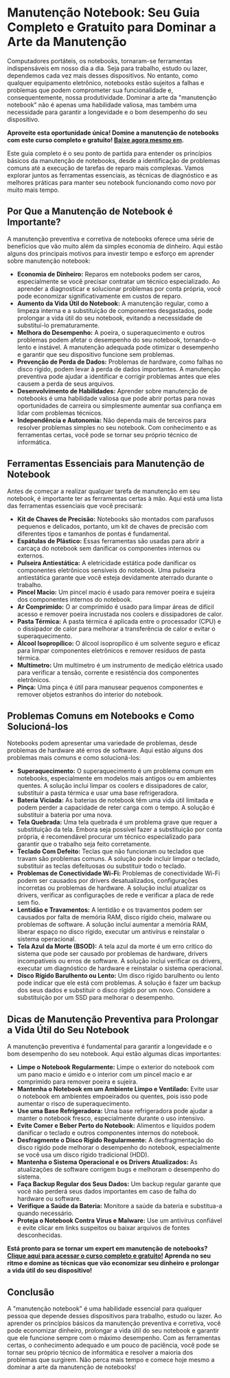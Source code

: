 # Manutenção Notebook: Seu Guia Completo e Gratuito para Dominar a Arte da Manutenção

Computadores portáteis, os notebooks, tornaram-se ferramentas indispensáveis em nosso dia a dia. Seja para trabalho, estudo ou lazer, dependemos cada vez mais desses dispositivos.  No entanto, como qualquer equipamento eletrônico, notebooks estão sujeitos a falhas e problemas que podem comprometer sua funcionalidade e, consequentemente, nossa produtividade. Dominar a arte da "manutenção notebook" não é apenas uma habilidade valiosa, mas também uma necessidade para garantir a longevidade e o bom desempenho do seu dispositivo.

**Aproveite esta oportunidade única!  Domine a manutenção de notebooks com este curso completo e gratuito!  [Baixe agora mesmo em](https://udemywork.com/manutencao-notebook).**

Este guia completo é o seu ponto de partida para entender os princípios básicos da manutenção de notebooks, desde a identificação de problemas comuns até a execução de tarefas de reparo mais complexas.  Vamos explorar juntos as ferramentas essenciais, as técnicas de diagnóstico e as melhores práticas para manter seu notebook funcionando como novo por muito mais tempo.

## Por Que a Manutenção de Notebook é Importante?

A manutenção preventiva e corretiva de notebooks oferece uma série de benefícios que vão muito além da simples economia de dinheiro.  Aqui estão alguns dos principais motivos para investir tempo e esforço em aprender sobre manutenção notebook:

*   **Economia de Dinheiro:**  Reparos em notebooks podem ser caros, especialmente se você precisar contratar um técnico especializado.  Ao aprender a diagnosticar e solucionar problemas por conta própria, você pode economizar significativamente em custos de reparo.
*   **Aumento da Vida Útil do Notebook:** A manutenção regular, como a limpeza interna e a substituição de componentes desgastados, pode prolongar a vida útil do seu notebook, evitando a necessidade de substituí-lo prematuramente.
*   **Melhora do Desempenho:** A poeira, o superaquecimento e outros problemas podem afetar o desempenho do seu notebook, tornando-o lento e instável.  A manutenção adequada pode otimizar o desempenho e garantir que seu dispositivo funcione sem problemas.
*   **Prevenção de Perda de Dados:**  Problemas de hardware, como falhas no disco rígido, podem levar à perda de dados importantes.  A manutenção preventiva pode ajudar a identificar e corrigir problemas antes que eles causem a perda de seus arquivos.
*   **Desenvolvimento de Habilidades:** Aprender sobre manutenção de notebooks é uma habilidade valiosa que pode abrir portas para novas oportunidades de carreira ou simplesmente aumentar sua confiança em lidar com problemas técnicos.
*   **Independência e Autonomia:**  Não dependa mais de terceiros para resolver problemas simples no seu notebook.  Com conhecimento e as ferramentas certas, você pode se tornar seu próprio técnico de informática.

## Ferramentas Essenciais para Manutenção de Notebook

Antes de começar a realizar qualquer tarefa de manutenção em seu notebook, é importante ter as ferramentas certas à mão.  Aqui está uma lista das ferramentas essenciais que você precisará:

*   **Kit de Chaves de Precisão:**  Notebooks são montados com parafusos pequenos e delicados, portanto, um kit de chaves de precisão com diferentes tipos e tamanhos de pontas é fundamental.
*   **Espátulas de Plástico:**  Essas ferramentas são usadas para abrir a carcaça do notebook sem danificar os componentes internos ou externos.
*   **Pulseira Antiestática:**  A eletricidade estática pode danificar os componentes eletrônicos sensíveis do notebook.  Uma pulseira antiestática garante que você esteja devidamente aterrado durante o trabalho.
*   **Pincel Macio:**  Um pincel macio é usado para remover poeira e sujeira dos componentes internos do notebook.
*   **Ar Comprimido:**  O ar comprimido é usado para limpar áreas de difícil acesso e remover poeira incrustada nos coolers e dissipadores de calor.
*   **Pasta Térmica:**  A pasta térmica é aplicada entre o processador (CPU) e o dissipador de calor para melhorar a transferência de calor e evitar o superaquecimento.
*   **Álcool Isopropílico:**  O álcool isopropílico é um solvente seguro e eficaz para limpar componentes eletrônicos e remover resíduos de pasta térmica.
*   **Multímetro:**  Um multímetro é um instrumento de medição elétrica usado para verificar a tensão, corrente e resistência dos componentes eletrônicos.
*   **Pinça:**  Uma pinça é útil para manusear pequenos componentes e remover objetos estranhos do interior do notebook.

## Problemas Comuns em Notebooks e Como Solucioná-los

Notebooks podem apresentar uma variedade de problemas, desde problemas de hardware até erros de software.  Aqui estão alguns dos problemas mais comuns e como solucioná-los:

*   **Superaquecimento:** O superaquecimento é um problema comum em notebooks, especialmente em modelos mais antigos ou em ambientes quentes.  A solução inclui limpar os coolers e dissipadores de calor, substituir a pasta térmica e usar uma base refrigeradora.
*   **Bateria Viciada:**  As baterias de notebook têm uma vida útil limitada e podem perder a capacidade de reter carga com o tempo.  A solução é substituir a bateria por uma nova.
*   **Tela Quebrada:**  Uma tela quebrada é um problema grave que requer a substituição da tela.  Embora seja possível fazer a substituição por conta própria, é recomendável procurar um técnico especializado para garantir que o trabalho seja feito corretamente.
*   **Teclado Com Defeito:**  Teclas que não funcionam ou teclados que travam são problemas comuns.  A solução pode incluir limpar o teclado, substituir as teclas defeituosas ou substituir todo o teclado.
*   **Problemas de Conectividade Wi-Fi:**  Problemas de conectividade Wi-Fi podem ser causados por drivers desatualizados, configurações incorretas ou problemas de hardware.  A solução inclui atualizar os drivers, verificar as configurações de rede e verificar a placa de rede sem fio.
*   **Lentidão e Travamentos:**  A lentidão e os travamentos podem ser causados por falta de memória RAM, disco rígido cheio, malware ou problemas de software.  A solução inclui aumentar a memória RAM, liberar espaço no disco rígido, executar um antivírus e reinstalar o sistema operacional.
*   **Tela Azul da Morte (BSOD):**  A tela azul da morte é um erro crítico do sistema que pode ser causado por problemas de hardware, drivers incompatíveis ou erros de software.  A solução inclui verificar os drivers, executar um diagnóstico de hardware e reinstalar o sistema operacional.
*   **Disco Rígido Barulhento ou Lento:**  Um disco rígido barulhento ou lento pode indicar que ele está com problemas.  A solução é fazer um backup dos seus dados e substituir o disco rígido por um novo.  Considere a substituição por um SSD para melhorar o desempenho.

## Dicas de Manutenção Preventiva para Prolongar a Vida Útil do Seu Notebook

A manutenção preventiva é fundamental para garantir a longevidade e o bom desempenho do seu notebook.  Aqui estão algumas dicas importantes:

*   **Limpe o Notebook Regularmente:** Limpe o exterior do notebook com um pano macio e úmido e o interior com um pincel macio e ar comprimido para remover poeira e sujeira.
*   **Mantenha o Notebook em um Ambiente Limpo e Ventilado:** Evite usar o notebook em ambientes empoeirados ou quentes, pois isso pode aumentar o risco de superaquecimento.
*   **Use uma Base Refrigeradora:** Uma base refrigeradora pode ajudar a manter o notebook fresco, especialmente durante o uso intensivo.
*   **Evite Comer e Beber Perto do Notebook:**  Alimentos e líquidos podem danificar o teclado e outros componentes internos do notebook.
*   **Desfragmente o Disco Rígido Regularmente:**  A desfragmentação do disco rígido pode melhorar o desempenho do notebook, especialmente se você usa um disco rígido tradicional (HDD).
*   **Mantenha o Sistema Operacional e os Drivers Atualizados:**  As atualizações de software corrigem bugs e melhoram o desempenho do sistema.
*   **Faça Backup Regular dos Seus Dados:**  Um backup regular garante que você não perderá seus dados importantes em caso de falha do hardware ou software.
*   **Verifique a Saúde da Bateria:**  Monitore a saúde da bateria e substitua-a quando necessário.
*   **Proteja o Notebook Contra Vírus e Malware:**  Use um antivírus confiável e evite clicar em links suspeitos ou baixar arquivos de fontes desconhecidas.

**Está pronto para se tornar um expert em manutenção de notebooks?  [Clique aqui para acessar o curso completo e gratuito!](https://udemywork.com/manutencao-notebook)  Aprenda no seu ritmo e domine as técnicas que vão economizar seu dinheiro e prolongar a vida útil do seu dispositivo!**

## Conclusão

A "manutenção notebook" é uma habilidade essencial para qualquer pessoa que depende desses dispositivos para trabalho, estudo ou lazer.  Ao aprender os princípios básicos da manutenção preventiva e corretiva, você pode economizar dinheiro, prolongar a vida útil do seu notebook e garantir que ele funcione sempre com o máximo desempenho.  Com as ferramentas certas, o conhecimento adequado e um pouco de paciência, você pode se tornar seu próprio técnico de informática e resolver a maioria dos problemas que surgirem.  Não perca mais tempo e comece hoje mesmo a dominar a arte da manutenção de notebooks!
